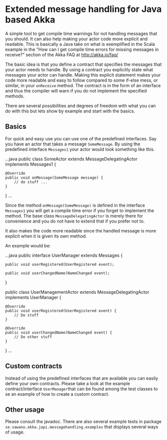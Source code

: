 Extended message handling for Java based Akka
=============================================

A simple tool to get compile time warnings for not handling messages that you should. It can also help making your actor code more explicit and readable.
This is basically a Java take on what is exemplified in the Scala example in the "How can I get compile time errors for missing messages in receive?"
section of the Akka FAQ at http://akka.io/faq/

The basic idea is that you define a contract that specifies the messages that your actor needs to handle. By using a contract you explicitly
state what messages your actor can handle. Making this explicit statement makes your code more readable and easy to follow compared to some
if-else mess, or similar, in your `onReceive` method. The contract is in the form of an interface and thus the compiler will warn if you do
not implement the specified methods.

There are several possibilities and degrees of freedom with what you can do with this but lets show by example and start with the basics.

Basics
-------
For quick and easy use you can use one of the predefined interfaces. Say you have an actor that takes a message `SomeMessage`. By using the
predefined interface `Messages1` your actor would look something like this.

...java
public class SomeActor extends MessageDelegatingActor implements Messages1<SomeMessage> {

    @Override
    public void onMessage(SomeMessage message) {
        // do stuff ...
    }
}
...

Since the method `onMessage(SomeMessage)` is defined in the interface `Messages1` you will get a compile time error if you forget to implement
the method. The base class `MessageDelegatingActor` is merely there for convenience and you do not have to extend that if you prefer not to.

It also makes the code more readable since the handled message is more explicit when it is given its own method.

An example would be:

...java
public interface UserManager extends Messages {

    public void userRegistered(UserRegistered event);

    public void userChangedName(NameChanged event);
}

public class UserManagementActor extends MessageDelegatingActor implements UserManager {

    @Override
    public void userRegistered(UserRegistered event) {
        // Do stuff
    }

    @Override
    public void userChangedName(NameChanged event) {
        // Do other stuff
    }
}
...

Custom contracts
----------------
Instead of using the predefined interfaces that are available you can easily define your own contracts.
Please take a look at the example contract/interface `UserManager`that can be found among the test classes to se an example of how to create
a custom contract.

Other usage
------------
Please consult the javadoc.
There are also several example tests in package `se.sawano.akka.japi.messagehandling.examples` that displays several ways of usage.